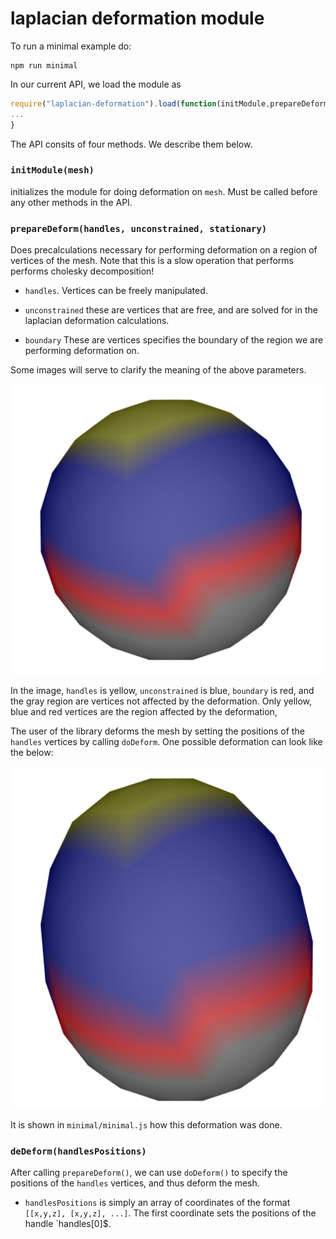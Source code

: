 laplacian deformation module
=====================

To run a minimal example do:

    npm run minimal

In our current API, we load the module as

```javascript
require("laplacian-deformation").load(function(initModule,prepareDeform, doDeform, freeModule) {
...
}
```

The API consits of four methods. We describe them below.

### `initModule(mesh)`

initializes the module for doing deformation on `mesh`. Must be called
before any other methods in the API.

### `prepareDeform(handles, unconstrained, stationary)`

Does precalculations necessary for performing deformation on a region
of vertices of the mesh. Note that this is a slow operation that
performs performs cholesky decomposition!

* `handles`. Vertices can be freely manipulated.

* `unconstrained` these are vertices that are free, and are solved for
  in the laplacian deformation calculations.

* `boundary` These are vertices specifies the boundary of the region
  we are performing deformation on.

Some images will serve to clarify the meaning of the above
parameters.

![](img/minimal1.png)

In the image, `handles` is yellow, `unconstrained` is blue, `boundary`
is red, and the gray region are vertices not affected by the
deformation. Only yellow, blue and red vertices are the region
affected by the deformation,

The user of the library deforms the mesh by setting the positions of
the `handles` vertices by calling `doDeform`. One possible
deformation can look like the below:

![](img/minimal2.png)

It is shown in `minimal/minimal.js` how this deformation was done.


### `deDeform(handlesPositions)`

After calling `prepareDeform()`, we can use `doDeform()` to specify
the positions of the `handles` vertices, and thus deform the
mesh.

* `handlesPositions` is simply an array of coordinates of the
format `[[x,y,z], [x,y,z], ...]`. The first coordinate sets the
positions of the handle `handles[0]$.
